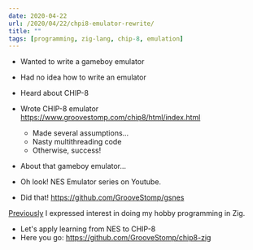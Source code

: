 ```yaml
---
date: 2020-04-22
url: /2020/04/22/chpi8-emulator-rewrite/
title: ""
tags: [programming, zig-lang, chip-8, emulation]
---
```


- Wanted to write a gameboy emulator
- Had no idea how to write an emulator
- Heard about CHIP-8
- Wrote CHIP-8 emulator https://www.groovestomp.com/chip8/html/index.html
  - Made several assumptions...
  - Nasty multithreading code
  - Otherwise, success!

- About that gameboy emulator...
- Oh look! NES Emulator series on Youtube.
- Did that! https://github.com/GrooveStomp/gsnes

[Previously](/2019/12/11/zig-odin-choosing-new-language/) I expressed interest in doing my hobby programming in Zig.
- Let's apply learning from NES to CHIP-8
- Here you go: https://github.com/GrooveStomp/chip8-zig